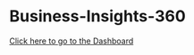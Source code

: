 # Business-Insights-360  
[Click here to go to the Dashboard](https://app.powerbi.com/view?r=eyJrIjoiZTgwMTg0ZDctN2VjMi00NmFkLTk1MzYtYjBiMWZlZTE4OTU0IiwidCI6ImM2ZTU0OWIzLTVmNDUtNDAzMi1hYWU5LWQ0MjQ0ZGM1YjJjNCJ9)

